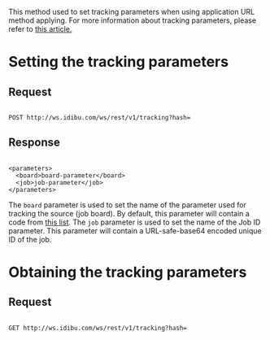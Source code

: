 <p>This method used to set tracking parameters when using application URL method applying. For more information about tracking parameters, please refer to <a href="http://v2-docs.idibu.com/article/52-application-url-source-tracking" target="_blank">this article.</a></p>

<h1>Setting the tracking parameters</h1>
<h2>
	Request</h2>
<pre>
<code>
POST http://ws.idibu.com/ws/rest/v1/tracking?hash=<your hash>
</code></pre>
<h2>
	Response</h2>
<pre>
<code type="xml">
&lt;parameters&gt;
  &lt;board&gt;board-parameter&lt;/board&gt;
  &lt;job&gt;job-parameter&lt;/job&gt;
&lt;/parameters&gt;
</code></pre>

The <code>board</code> parameter is used to set the name of the parameter used for tracking the source (job board). By default, this parameter will contain a code from <a href="http://www.idibu.com/clients/?class=Portal&action=ListBIDs" target="_blank">this list</a>.
The <code>job</code> parameter is used to set the name of the Job ID parameter. This parameter will contain a URL-safe-base64 encoded unique ID of the job.

<h1>Obtaining the tracking parameters</h1>
<h2>
	Request</h2>
<pre>
<code>
GET http://ws.idibu.com/ws/rest/v1/tracking?hash=<your hash>
</code>
